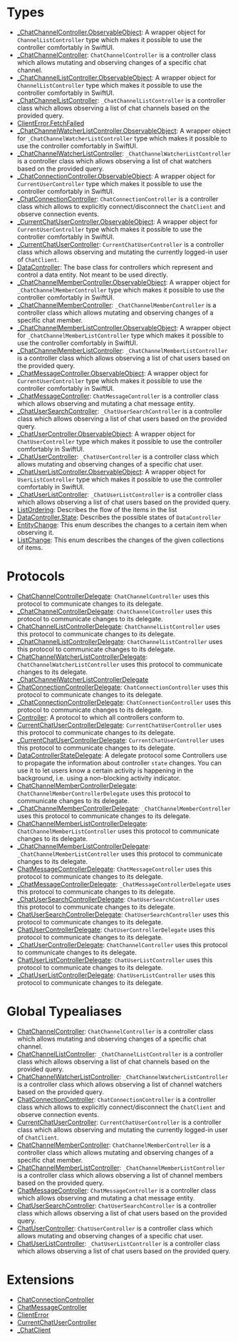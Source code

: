 # Types

  - [\_ChatChannelController.ObservableObject](/_ChatChannelController_ObservableObject):
    A wrapper object for `ChannelListController` type which makes it possible to use the controller comfortably in SwiftUI.
  - [\_ChatChannelController](/_ChatChannelController):
    `ChatChannelController` is a controller class which allows mutating and observing changes of a specific chat channel.
  - [\_ChatChannelListController.ObservableObject](/_ChatChannelListController_ObservableObject):
    A wrapper object for `ChannelListController` type which makes it possible to use the controller comfortably in SwiftUI.
  - [\_ChatChannelListController](/_ChatChannelListController):
    `_ChatChannelListController` is a controller class which allows observing a list of chat channels based on the provided query.
  - [ClientError.FetchFailed](/ClientError_FetchFailed)
  - [\_ChatChannelWatcherListController.ObservableObject](/_ChatChannelWatcherListController_ObservableObject):
    A wrapper object for `_ChatChannelWatcherListController` type which makes it possible to use the controller
    comfortably in SwiftUI.
  - [\_ChatChannelWatcherListController](/_ChatChannelWatcherListController):
    `_ChatChannelWatcherListController` is a controller class which allows observing
    a list of chat watchers based on the provided query.
  - [\_ChatConnectionController.ObservableObject](/_ChatConnectionController_ObservableObject):
    A wrapper object for `CurrentUserController` type which makes it possible to use the controller comfortably in SwiftUI.
  - [\_ChatConnectionController](/_ChatConnectionController):
    `ChatConnectionController` is a controller class which allows to explicitly
    connect/disconnect the `ChatClient` and observe connection events.
  - [\_CurrentChatUserController.ObservableObject](/_CurrentChatUserController_ObservableObject):
    A wrapper object for `CurrentUserController` type which makes it possible to use the controller comfortably in SwiftUI.
  - [\_CurrentChatUserController](/_CurrentChatUserController):
    `CurrentChatUserController` is a controller class which allows observing and mutating the currently logged-in
    user of `ChatClient`.
  - [DataController](/DataController):
    The base class for controllers which represent and control a data entity. Not meant to be used directly.
  - [\_ChatChannelMemberController.ObservableObject](/_ChatChannelMemberController_ObservableObject):
    A wrapper object for `_ChatChannelMemberController` type which makes it possible to use the controller
    comfortably in SwiftUI.
  - [\_ChatChannelMemberController](/_ChatChannelMemberController):
    `_ChatChannelMemberController` is a controller class which allows mutating and observing changes of a specific chat member.
  - [\_ChatChannelMemberListController.ObservableObject](/_ChatChannelMemberListController_ObservableObject):
    A wrapper object for `_ChatChannelMemberListController` type which makes it possible to use the controller
    comfortably in SwiftUI.
  - [\_ChatChannelMemberListController](/_ChatChannelMemberListController):
    `_ChatChannelMemberListController` is a controller class which allows observing
    a list of chat users based on the provided query.
  - [\_ChatMessageController.ObservableObject](/_ChatMessageController_ObservableObject):
    A wrapper object for `CurrentUserController` type which makes it possible to use the controller comfortably in SwiftUI.
  - [\_ChatMessageController](/_ChatMessageController):
    `ChatMessageController` is a controller class which allows observing and mutating a chat message entity.
  - [\_ChatUserSearchController](/_ChatUserSearchController):
    `_ChatUserSearchController` is a controller class which allows observing a list of chat users based on the provided query.
  - [\_ChatUserController.ObservableObject](/_ChatUserController_ObservableObject):
    A wrapper object for `ChatUserController` type which makes it possible to use the controller comfortably in SwiftUI.
  - [\_ChatUserController](/_ChatUserController):
    `_ChatUserController` is a controller class which allows mutating and observing changes of a specific chat user.
  - [\_ChatUserListController.ObservableObject](/_ChatUserListController_ObservableObject):
    A wrapper object for `UserListController` type which makes it possible to use the controller comfortably in SwiftUI.
  - [\_ChatUserListController](/_ChatUserListController):
    `_ChatUserListController` is a controller class which allows observing a list of chat users based on the provided query.
  - [ListOrdering](/ListOrdering):
    Describes the flow of the items in the list
  - [DataController.State](/DataController_State):
    Describes the possible states of `DataController`
  - [EntityChange](/EntityChange):
    This enum describes the changes to a certain item when observing it.
  - [ListChange](/ListChange):
    This enum describes the changes of the given collections of items.

# Protocols

  - [ChatChannelControllerDelegate](/ChatChannelControllerDelegate):
    `ChatChannelController` uses this protocol to communicate changes to its delegate.
  - [\_ChatChannelControllerDelegate](/_ChatChannelControllerDelegate):
    `ChatChannelController` uses this protocol to communicate changes to its delegate.
  - [ChatChannelListControllerDelegate](/ChatChannelListControllerDelegate):
    `ChatChannelListController` uses this protocol to communicate changes to its delegate.
  - [\_ChatChannelListControllerDelegate](/_ChatChannelListControllerDelegate):
    `ChatChannelListController` uses this protocol to communicate changes to its delegate.
  - [ChatChannelWatcherListControllerDelegate](/ChatChannelWatcherListControllerDelegate):
    `ChatChannelWatcherListController` uses this protocol to communicate changes to its delegate.
  - [\_ChatChannelWatcherListControllerDelegate](/_ChatChannelWatcherListControllerDelegate)
  - [ChatConnectionControllerDelegate](/ChatConnectionControllerDelegate):
    `ChatConnectionController` uses this protocol to communicate changes to its delegate.
  - [\_ChatConnectionControllerDelegate](/_ChatConnectionControllerDelegate):
    `ChatConnectionController` uses this protocol to communicate changes to its delegate.
  - [Controller](/Controller):
    A protocol to which all controllers conform to.
  - [CurrentChatUserControllerDelegate](/CurrentChatUserControllerDelegate):
    `CurrentChatUserController` uses this protocol to communicate changes to its delegate.
  - [\_CurrentChatUserControllerDelegate](/_CurrentChatUserControllerDelegate):
    `CurrentChatUserController` uses this protocol to communicate changes to its delegate.
  - [DataControllerStateDelegate](/DataControllerStateDelegate):
    A delegate protocol some Controllers use to propagate the information about controller `state` changes. You can use it to let
    users know a certain activity is happening in the background, i.e. using a non-blocking activity indicator.
  - [ChatChannelMemberControllerDelegate](/ChatChannelMemberControllerDelegate):
    `ChatChannelMemberControllerDelegate` uses this protocol to communicate changes to its delegate.
  - [\_ChatChannelMemberControllerDelegate](/_ChatChannelMemberControllerDelegate):
    `_ChatChannelMemberController` uses this protocol to communicate changes to its delegate.
  - [ChatChannelMemberListControllerDelegate](/ChatChannelMemberListControllerDelegate):
    `ChatChannelMemberListController` uses this protocol to communicate changes to its delegate.
  - [\_ChatChannelMemberListControllerDelegate](/_ChatChannelMemberListControllerDelegate):
    `_ChatChannelMemberListController` uses this protocol to communicate changes to its delegate.
  - [ChatMessageControllerDelegate](/ChatMessageControllerDelegate):
    `ChatMessageController` uses this protocol to communicate changes to its delegate.
  - [\_ChatMessageControllerDelegate](/_ChatMessageControllerDelegate):
    `_ChatMessageControllerDelegate` uses this protocol to communicate changes to its delegate.
  - [\_ChatUserSearchControllerDelegate](/_ChatUserSearchControllerDelegate):
    `ChatUserSearchController` uses this protocol to communicate changes to its delegate.
  - [ChatUserSearchControllerDelegate](/ChatUserSearchControllerDelegate):
    `ChatUserSearchController` uses this protocol to communicate changes to its delegate.
  - [ChatUserControllerDelegate](/ChatUserControllerDelegate):
    `ChatUserControllerDelegate` uses this protocol to communicate changes to its delegate.
  - [\_ChatUserControllerDelegate](/_ChatUserControllerDelegate):
    `ChatChannelController` uses this protocol to communicate changes to its delegate.
  - [ChatUserListControllerDelegate](/ChatUserListControllerDelegate):
    `ChatUserListController` uses this protocol to communicate changes to its delegate.
  - [\_ChatUserListControllerDelegate](/_ChatUserListControllerDelegate):
    `ChatUserListController` uses this protocol to communicate changes to its delegate.

# Global Typealiases

  - [ChatChannelController](/ChatChannelController):
    `ChatChannelController` is a controller class which allows mutating and observing changes of a specific chat channel.
  - [ChatChannelListController](/ChatChannelListController):
    `_ChatChannelListController` is a controller class which allows observing a list of chat channels based on the provided query.
  - [ChatChannelWatcherListController](/ChatChannelWatcherListController):
    `_ChatChannelWatcherListController` is a controller class which allows observing a list of
    channel watchers based on the provided query.
  - [ChatConnectionController](/ChatConnectionController):
    `ChatConnectionController` is a controller class which allows to explicitly
    connect/disconnect the `ChatClient` and observe connection events.
  - [CurrentChatUserController](/CurrentChatUserController):
    `CurrentChatUserController` is a controller class which allows observing and mutating the currently logged-in
    user of `ChatClient`.
  - [ChatChannelMemberController](/ChatChannelMemberController):
    `ChatChannelMemberController` is a controller class which allows mutating and observing changes of a specific chat member.
  - [ChatChannelMemberListController](/ChatChannelMemberListController):
    `_ChatChannelMemberListController` is a controller class which allows observing a list of
    channel members based on the provided query.
  - [ChatMessageController](/ChatMessageController):
    `ChatMessageController` is a controller class which allows observing and mutating a chat message entity.
  - [ChatUserSearchController](/ChatUserSearchController):
    `ChatUserSearchController` is a controller class which allows observing a list of chat users based on the provided query.
  - [ChatUserController](/ChatUserController):
    `ChatUserController` is a controller class which allows mutating and observing changes of a specific chat user.
  - [ChatUserListController](/ChatUserListController):
    `_ChatUserListController` is a controller class which allows observing a list of chat users based on the provided query.

# Extensions

  - [ChatConnectionController](/ChatConnectionController)
  - [ChatMessageController](/ChatMessageController)
  - [ClientError](/ClientError)
  - [CurrentChatUserController](/CurrentChatUserController)
  - [\_ChatClient](/_ChatClient)

